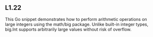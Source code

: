## L1.22

This Go snippet demonstrates how to perform arithmetic operations on large integers using the math/big package. Unlike built-in integer types, big.Int supports arbitrarily large values without risk of overflow.
